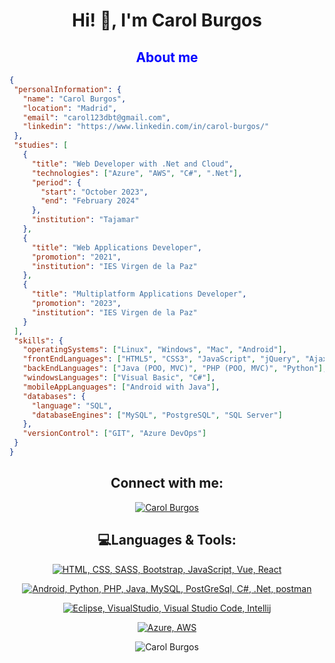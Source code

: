 
<h1 align="center">Hi! 👋, I'm Carol Burgos</h1>
<h2 align="center" style="color: blue;">About me</h2>

 ```json
{
  "personalInformation": {
    "name": "Carol Burgos",
    "location": "Madrid",
    "email": "carol123dbt@gmail.com",
    "linkedin": "https://www.linkedin.com/in/carol-burgos/"
  },
  "studies": [
    {
      "title": "Web Developer with .Net and Cloud",
      "technologies": ["Azure", "AWS", "C#", ".Net"],
      "period": {
        "start": "October 2023",
        "end": "February 2024"
      },
      "institution": "Tajamar"
    },
    {
      "title": "Web Applications Developer",
      "promotion": "2021",
      "institution": "IES Virgen de la Paz"
    },
    {
      "title": "Multiplatform Applications Developer",
      "promotion": "2023",
      "institution": "IES Virgen de la Paz"
    }
  ],
  "skills": {
    "operatingSystems": ["Linux", "Windows", "Mac", "Android"],
    "frontEndLanguages": ["HTML5", "CSS3", "JavaScript", "jQuery", "Ajax", "Bootstrap", "SVG/Canvas", "React", "Sass"],
    "backEndLanguages": ["Java (POO, MVC)", "PHP (POO, MVC)", "Python"],
    "windowsLanguages": ["Visual Basic", "C#"],
    "mobileAppLanguages": ["Android with Java"],
    "databases": {
      "language": "SQL",
      "databaseEngines": ["MySQL", "PostgreSQL", "SQL Server"]
    },
    "versionControl": ["GIT", "Azure DevOps"]
  }
}


 ```
<div align="center">
 <h2  align="center">Connect with me:</h2>
  <a href="https://www.linkedin.com/in/carol-burgos/">
    <img src="https://skillicons.dev/icons?i=linkedin" alt="Carol Burgos">
  </a>
</div>
<h2  align="center">💻Languages & Tools:</h2>

<p align="center">
  <a href="https://skillicons.dev">
    <img src="https://skillicons.dev/icons?i=html,css,sass,bootstrap,js,vue,react" alt="HTML, CSS, SASS, Bootstrap, JavaScript, Vue, React">
  </a>
</p>
<p align="center">
  <a href="https://skillicons.dev">
    <img src="https://skillicons.dev/icons?i=androidstudio,py,php,java,mysql,postgres,dotnet,postman" alt="Android, Python, PHP, Java, MySQL, PostGreSql, C#, .Net, postman">
  </a>
</p>
<p align="center">
  <a href="https://skillicons.dev">
    <img src="https://skillicons.dev/icons?i=eclipse,visualstudio,vscode,idea" alt="Eclipse, VisualStudio, Visual Studio Code, Intellij">
  </a>
</p>
<p align="center">
  <a href="https://skillicons.dev">
    <img src="https://skillicons.dev/icons?i=aws,azure" alt="Azure, AWS">
  </a>
</p>
<div align="center">
  <img src="https://github-readme-stats.vercel.app/api/top-langs/?username=caroldbt&theme=dark&show_icons=true&hide_border=false&layout=compact" alt="Carol Burgos" />
</div>
